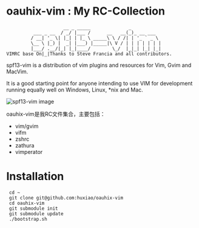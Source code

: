 # oauhix-vim : My RC-Collection

                         __ _ _____              _
              ___ _ __  / _/ |___ /      __   __(_)_ __ ___
             / __| '_ \| |_| | |_ \ _____\ \ / /| | '_ ` _ \
             \__ \ |_) |  _| |___) |_____|\ V / | | | | | | |
             |___/ .__/|_| |_|____/        \_/  |_|_| |_| |_|
    VIMRC base On|_|Thanks to Steve Francia and all contributors.

spf13-vim is a distribution of vim plugins and resources for Vim, Gvim and MacVim.

It is a good starting point for anyone intending to use VIM for development running equally well on Windows, Linux, \*nix and Mac.

![spf13-vim image][spf13-vim-img]



oauhix-vim是我RC文件集合，主要包括：
 * vim/gvim
 * vifm
 * zshrc
 * zathura
 * vimperator

# Installation

     cd ~
     git clone git@github.com:huxiao/oauhix-vim
     cd oauhix-vim
     git submodule init
     git submodule update
     ./bootstrap.sh
     

[spf13-vim-img]:https://i.imgur.com/UKToY.png
